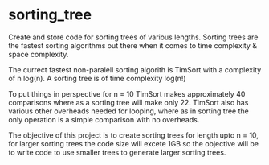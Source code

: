 # sorting_tree
Create and store code for sorting trees of various lengths.
Sorting trees are the fastest sorting algorithms out there when it comes to time complexity & space complexity.

The currect fastest non-paralell sorting algorith is TimSort with a complexity of n log(n).
A sorting tree is of time complexity log(n!)

To put things in perspective for n = 10
TimSort makes approximately 40 comparisons where as a sorting tree will make only 22. TimSort also has various other overheads needed for looping, where as in sorting tree the only operation is a simple comparison with no overheads.

The objective of this project is to create sorting trees for length upto n = 10, for larger sorting trees the code size will excete 1GB so the objective will be to write code to use smaller trees to generate larger sorting trees.



